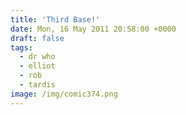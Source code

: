 ```yaml
---
title: 'Third Base!'
date: Mon, 16 May 2011 20:58:00 +0000
draft: false
tags:
  - dr who
  - elliot
  - rob
  - tardis
image: /img/comic374.png
---
```



